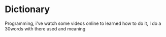 # Dictionary
Programming, i've watch some videos online to learned how to do it, I do a 30words with there used and meaning 
